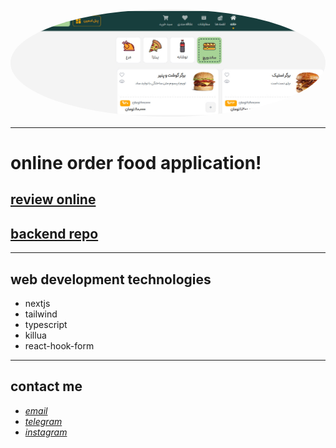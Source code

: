 <div align="center">
  <img src="https://raw.githubusercontent.com/jouissance-seeker/toranj/main/screenshot.jpg" style="border-radius:50%">
</div>

---

# online order food application!
## [review online](https://toranj.vercel.app/)
## [backend repo](https://github.com/mohammadkh24/Restaurant)

---
## web development technologies
* nextjs
* tailwind
* typescript
* killua
* react-hook-form

---
## contact me
* *[email](mailto:051.SYS113@gmail.com)*
* *[telegram](https://t.me/SYS113/)*
* *[instagram](https://instagram.com/sys113/)*
